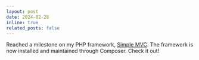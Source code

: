 ```yaml
---
layout: post
date: 2024-02-28
inline: true
related_posts: false
---
```


Reached a milestone on my PHP framework, [Simple MVC](https://github.com/gitnjole/simple-mvc). The framework is now installed and maintained through Composer. Check it out!

